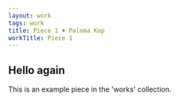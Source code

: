 ```yaml
---
layout: work
tags: work
title: Piece 1 ♦ Paloma Kop
workTitle: Piece 1
---
```

## Hello again

This is an example piece in the 'works' collection.